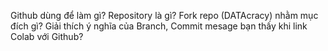 Github dùng để làm gì?
Repository là gì?
Fork repo (DATAcracy) nhằm mục đích gì?
Giải thích ý nghĩa của Branch, Commit mesage bạn thấy khi link Colab với Github?
